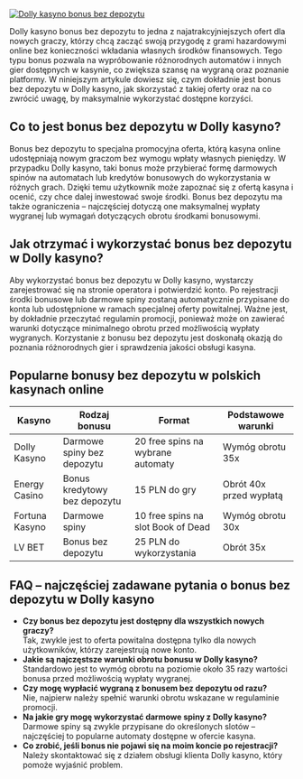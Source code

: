 [![Dolly kasyno bonus bez depozytu](https://123-caf.pages.dev/gitsignup.png)](https://vrmoo.ru/Bt82HjjY)

<p>Dolly kasyno bonus bez depozytu to jedna z najatrakcyjniejszych ofert dla nowych graczy, którzy chcą zacząć swoją przygodę z grami hazardowymi online bez konieczności wkładania własnych środków finansowych. Tego typu bonus pozwala na wypróbowanie różnorodnych automatów i innych gier dostępnych w kasynie, co zwiększa szansę na wygraną oraz poznanie platformy. W niniejszym artykule dowiesz się, czym dokładnie jest bonus bez depozytu w Dolly kasyno, jak skorzystać z takiej oferty oraz na co zwrócić uwagę, by maksymalnie wykorzystać dostępne korzyści.</p>  <h2>Co to jest bonus bez depozytu w Dolly kasyno?</h2> <p>Bonus bez depozytu to specjalna promocyjna oferta, którą kasyna online udostępniają nowym graczom bez wymogu wpłaty własnych pieniędzy. W przypadku Dolly kasyno, taki bonus może przybierać formę darmowych spinów na automatach lub kredytów bonusowych do wykorzystania w różnych grach. Dzięki temu użytkownik może zapoznać się z ofertą kasyna i ocenić, czy chce dalej inwestować swoje środki. Bonus bez depozytu ma także ograniczenia – najczęściej dotyczą one maksymalnej wypłaty wygranej lub wymagań dotyczących obrotu środkami bonusowymi.</p>  <h2>Jak otrzymać i wykorzystać bonus bez depozytu w Dolly kasyno?</h2> <p>Aby wykorzystać bonus bez depozytu w Dolly kasyno, wystarczy zarejestrować się na stronie operatora i potwierdzić konto. Po rejestracji środki bonusowe lub darmowe spiny zostaną automatycznie przypisane do konta lub udostępnione w ramach specjalnej oferty powitalnej. Ważne jest, by dokładnie przeczytać regulamin promocji, ponieważ może on zawierać warunki dotyczące minimalnego obrotu przed możliwością wypłaty wygranych. Korzystanie z bonusu bez depozytu jest doskonałą okazją do poznania różnorodnych gier i sprawdzenia jakości obsługi kasyna.</p>  <h2>Popularne bonusy bez depozytu w polskich kasynach online</h2> <table>   <thead>     <tr>       <th>Kasyno</th>       <th>Rodzaj bonusu</th>       <th>Format</th>       <th>Podstawowe warunki</th>     </tr>   </thead>   <tbody>     <tr>       <td>Dolly Kasyno</td>       <td>Darmowe spiny bez depozytu</td>       <td>20 free spins na wybrane automaty</td>       <td>Wymóg obrotu 35x</td>     </tr>     <tr>       <td>Energy Casino</td>       <td>Bonus kredytowy bez depozytu</td>       <td>15 PLN do gry</td>       <td>Obrót 40x przed wypłatą</td>     </tr>     <tr>       <td>Fortuna Kasyno</td>       <td>Darmowe spiny</td>       <td>10 free spins na slot Book of Dead</td>       <td>Wymóg obrotu 30x</td>     </tr>     <tr>       <td>LV BET</td>       <td>Bonus bez depozytu</td>       <td>25 PLN do wykorzystania</td>       <td>Obrót 35x</td>     </tr>   </tbody> </table>  <h2>FAQ – najczęściej zadawane pytania o bonus bez depozytu w Dolly kasyno</h2> <ul>   <li><strong>Czy bonus bez depozytu jest dostępny dla wszystkich nowych graczy?</strong><br>Tak, zwykle jest to oferta powitalna dostępna tylko dla nowych użytkowników, którzy zarejestrują nowe konto.</li>   <li><strong>Jakie są najczęstsze warunki obrotu bonusu w Dolly kasyno?</strong><br>Standardowo jest to wymóg obrotu na poziomie około 35 razy wartości bonusa przed możliwością wypłaty wygranej.</li>   <li><strong>Czy mogę wypłacić wygraną z bonusem bez depozytu od razu?</strong><br>Nie, najpierw należy spełnić warunki obrotu wskazane w regulaminie promocji.</li>   <li><strong>Na jakie gry mogę wykorzystać darmowe spiny z Dolly kasyno?</strong><br>Darmowe spiny są zwykle przypisane do określonych slotów – najczęściej to popularne automaty dostępne w ofercie kasyna.</li>   <li><strong>Co zrobić, jeśli bonus nie pojawi się na moim koncie po rejestracji?</strong><br>Należy skontaktować się z działem obsługi klienta Dolly kasyno, który pomoże wyjaśnić problem.</li> </ul>